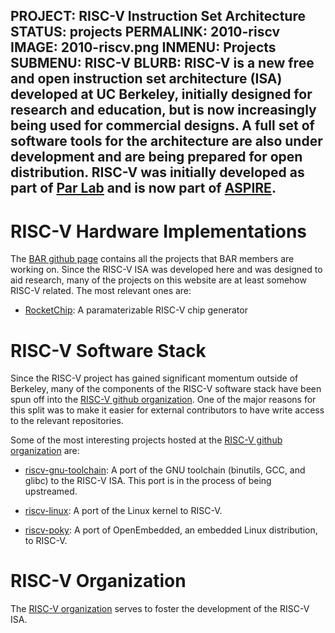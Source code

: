 PROJECT: RISC-V Instruction Set Architecture
STATUS: projects
PERMALINK: 2010-riscv
IMAGE: 2010-riscv.png
INMENU: Projects
SUBMENU: RISC-V
BLURB: RISC-V is a new free and open instruction set architecture (ISA) developed at UC Berkeley, initially designed for research and education, but is now increasingly being used for commercial designs.  A full set of software tools for the architecture are also under development and are being prepared for open distribution.  RISC-V was initially developed as part of <a href="http://parlab.eecs.berkeley.edu">Par Lab</a> and is now part of <a href="http://aspire.eecs.berkeley.edu">ASPIRE</a>.
------

# RISC-V Hardware Implementations

The [BAR github page](http://github.com/ucb-bar/) contains all the projects
that BAR members are working on.  Since the RISC-V ISA was developed here and
was designed to aid research, many of the projects on this website are at least
somehow RISC-V related.  The most relevant ones are:

* [RocketChip](http://github.com/ucb-bar/rocket-chip/): A paramaterizable
  RISC-V chip generator

# RISC-V Software Stack

Since the RISC-V project has gained significant momentum outside of Berkeley,
many of the components of the RISC-V software stack have been spun off into the
[RISC-V github organization](http://github.com/riscv/).  One of the major
reasons for this split was to make it easier for external contributors to have
write access to the relevant repositories.

Some of the most interesting projects hosted at the [RISC-V github
organization](http://github.com/riscv/) are:

* [riscv-gnu-toolchain](http://github.com/riscv/riscv-gnu-toolchain/): A port
  of the GNU toolchain (binutils, GCC, and glibc) to the RISC-V ISA.  This port
  is in the process of being upstreamed.

* [riscv-linux](http://github.com/riscv/riscv-linux/): A port of the Linux
  kernel to RISC-V.

* [riscv-poky](http://github.com/riscv/riscv-poky/): A port of OpenEmbedded, an
  embedded Linux distribution, to RISC-V.

# RISC-V Organization

The [RISC-V organization](http://riscv.org) serves to foster the development of the RISC-V ISA.
